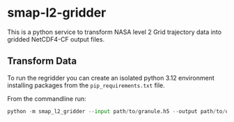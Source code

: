 # smap-l2-gridder

This is a python service to transform NASA level 2 Grid trajectory data into gridded NetCDF4-CF output files.


## Transform Data

To run the regridder you can create an isolated python 3.12 environment installing packages from the `pip_requirements.txt` file.

From the commandline run:

```python
python -m smap_l2_gridder --input path/to/granule.h5 --output path/to/output_granule.nc
```
